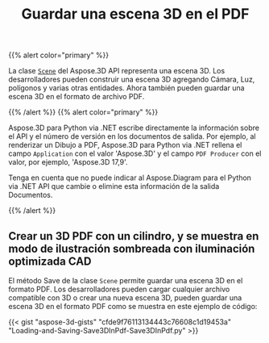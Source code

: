 ﻿---
title: Guardar una escena 3D en el PDF
type: docs
weight: 60
url: /es/python-net/save-a-3d-scene-in-the-pdf/
description: La clase Escena del Aspose.3D API representa una escena 3D. Los desarrolladores pueden construir una escena 3D agregando Cámara, Luz, polígonos y varias otras entidades. Ahora también pueden guardar una escena 3D en el formato de archivo PDF.
---
{{% alert color="primary" %}} 

La clase [`Scene`](https://reference.aspose.com/3d/net/aspose.threed/scene) del Aspose.3D API representa una escena 3D. Los desarrolladores pueden construir una escena 3D agregando Cámara, Luz, polígonos y varias otras entidades. Ahora también pueden guardar una escena 3D en el formato de archivo PDF.

{{% /alert %}} {{% alert color="primary" %}} 

Aspose.3D para Python via .NET escribe directamente la información sobre el API y el número de versión en los documentos de salida. Por ejemplo, al renderizar un Dibujo a PDF, Aspose.3D para Python via .NET rellena el campo `Application` con el valor 'Aspose.3D' y el campo `PDF Producer` con el valor, por ejemplo, 'Aspose.3D 17,9'.

Tenga en cuenta que no puede indicar al Aspose.Diagram para el Python via .NET API que cambie o elimine esta información de la salida Documentos.

{{% /alert %}} 
## **Crear un 3D PDF con un cilindro, y se muestra en modo de ilustración sombreada con iluminación optimizada CAD**
El método Save de la clase `Scene` permite guardar una escena 3D en el formato PDF. Los desarrolladores pueden cargar cualquier archivo compatible con 3D o crear una nueva escena 3D, pueden guardar una escena 3D en el formato PDF como se muestra en este ejemplo de código:

{{< gist "aspose-3d-gists" "cfde9f76113134443c76608c1d19453a" "Loading-and-Saving-Save3DInPdf-Save3DInPdf.py" >}}
